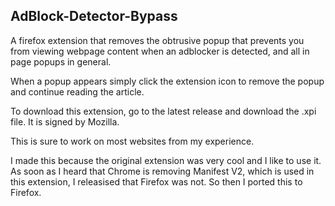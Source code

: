 ## AdBlock-Detector-Bypass

A firefox extension that removes the obtrusive popup that prevents you from viewing webpage content when an adblocker is detected, and all in page popups in general.

When a popup appears simply click the extension icon to remove the popup and continue reading the article.


To download this extension, go to the latest release and download the .xpi file. It is signed by Mozilla.

This is sure to work on most websites from my experience.


I made this because the original extension was very cool and I like to use it. As soon as I heard that Chrome is removing Manifest V2, which is used in this extension, I releasised that Firefox was not. So then I ported this to Firefox.
